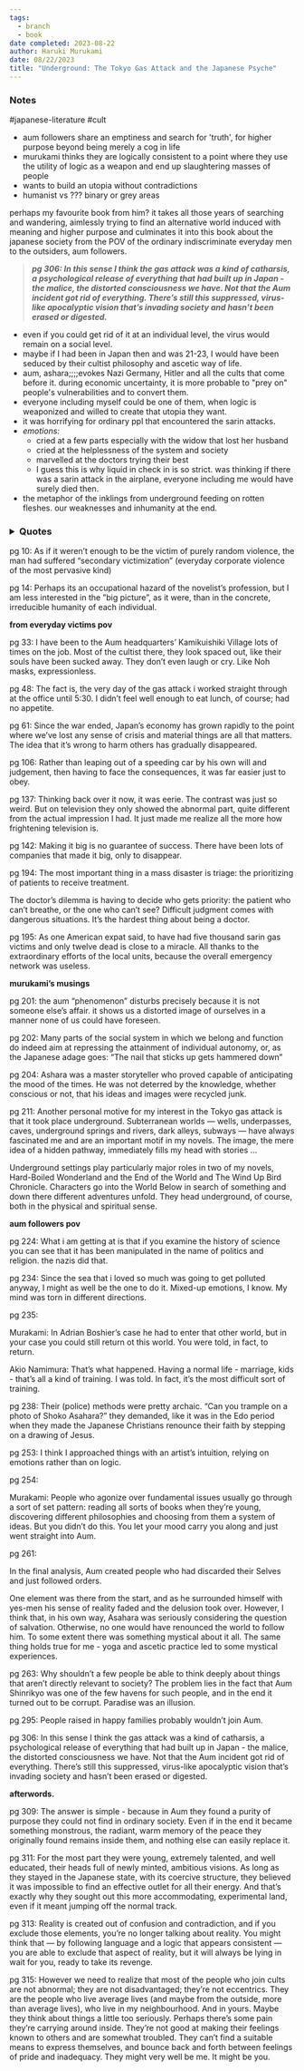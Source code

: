```yaml
---
tags:
  - branch
  - book
date completed: 2023-08-22
author: Haruki Murukami
date: 08/22/2023
title: "Underground: The Tokyo Gas Attack and the Japanese Psyche"
---
```


### Notes

#japanese-literature #cult

- aum followers share an emptiness and search for 'truth', for higher purpose beyond being merely a cog in life
- murukami thinks they are logically consistent to a point where they use the utility of logic as a weapon and end up slaughtering masses of people
- wants to build an utopia without contradictions
- humanist vs ??? binary or grey areas

<p>perhaps my favourite book from him? it takes all those years of searching and wandering, aimlessly trying to find an alternative world induced with meaning and higher purpose and culminates it into this book about the japanese society from the POV of the ordinary indiscriminate everyday men to the outsiders, aum followers.</p>

> _**pg 306: In this sense I think the gas attack was a kind of catharsis, a psychological release of everything that had built up in Japan - the malice, the distorted consciousness we have. Not that the Aum incident got rid of everything. There’s still this suppressed, virus-like apocalyptic vision that’s invading society and hasn’t been erased or digested.**_

- even if you could get rid of it at an individual level, the virus would remain on a social level.
- maybe if I had been in Japan then and was 21-23, I would have been seduced by their cultist philosophy and ascetic way of life.
- aum, ashara;;;;evokes Nazi Germany, Hitler and all the cults that come before it. during economic uncertainty, it is more probable to "prey on" people's vulnerabilities and to convert them. 
- everyone including myself could be one of them, when logic is weaponized and willed to create that utopia they want.
- it was horrifying for ordinary ppl that encountered the sarin attacks.
- *emotions:* 
	- cried at a few parts especially with the widow that lost her husband
	- cried at the helplessness of the system and society
	- marvelled at the doctors trying their best
	- I guess this is why liquid in check in is so strict. was thinking if there was a sarin attack in the airplane, everyone including me would have surely died then.
- the metaphor of the inklings from underground feeding on rotten fleshes. our weaknesses and inhumanity at the end.
### <details><summary><b>Quotes</b></summary>

pg 10: As if it weren’t enough to be the victim of purely random violence, the man had suffered “secondary victimization” (everyday corporate violence of the most pervasive kind)

pg 14: Perhaps its an occupational hazard of the novelist’s profession, but I am less interested in the ”big picture”, as it were, than in the concrete, irreducible humanity of each individual.

**from everyday victims pov**

pg 33: I have been to the Aum headquarters’ Kamikuishiki Village lots of times on the job. Most of the cultist there, they look spaced out, like their souls have been sucked away. They don’t even laugh or cry. Like Noh masks, expressionless.

pg 48: The fact is, the very day of the gas attack i worked straight through at the office until 5:30. I didn’t feel well enough to eat lunch, of course; had no appetite.

pg 61: Since the war ended, Japan’s economy has grown rapidly to the point where we’ve lost any sense of crisis and material things are all that matters. The idea that it’s wrong to harm others has gradually disappeared.

pg 106: Rather than leaping out of a speeding car by his own will and judgement, then having to face the consequences, it was far easier just to obey.

pg 137: Thinking back over it now, it was eerie. The contrast was just so weird. But on television they only showed the abnormal part, quite different from the actual impression I had. It just made me realize all the more how frightening television is.

pg 142: Making it big is no guarantee of success. There have been lots of companies that made it big, only to disappear.

pg 194: The most important thing in a mass disaster is triage: the prioritizing of patients to receive treatment.

The doctor’s dilemma is having to decide who gets priority: the patient who can’t breathe, or the one who can’t see? Difficult judgment comes with dangerous situations. It’s the hardest thing about being a doctor.

pg 195: As one American expat said, to have had five thousand sarin gas victims and only twelve dead is close to a miracle. All thanks to the extraordinary efforts of the local units, because the overall emergency network was useless.

**murukami’s musings**

pg 201: the aum “phenomenon” disturbs precisely because it is not someone else’s affair. it shows us a distorted image of ourselves in a manner none of us could have foreseen.

pg 202: Many parts of the social system in which we belong and function do indeed aim at repressing the attainment of individual autonomy, or, as the Japanese adage goes: “The nail that sticks up gets hammered down”

pg 204: Ashara was a master storyteller who proved capable of anticipating the mood of the times. He was not deterred by the knowledge, whether conscious or not, that his ideas and images were recycled junk.

pg 211: Another personal motive for my interest in the Tokyo gas attack is that it took place underground. Subterranean worlds — wells, underpasses, caves, underground springs and rivers, dark alleys, subways — have always fascinated me and are an important motif in my novels. The image, the mere idea of a hidden pathway, immediately fills my head with stories …

Underground settings play particularly major roles in two of my novels, Hard-Boiled Wonderland and the End of the World and The Wind Up Bird Chronicle. Characters go into the World Below in search of something and down there different adventures unfold. They head underground, of course, both in the physical and spiritual sense.

**aum followers pov**

pg 224: What i am getting at is that if you examine the history of science you can see that it has been manipulated in the name of politics and religion. the nazis did that.

pg 234: Since the sea that i loved so much was going to get polluted anyway, I might as well be the one to do it. Mixed-up emotions, I know. My mind was torn in different directions.

pg 235:

Murakami: In Adrian Boshier’s case he had to enter that other world, but in your case you could still return ot this world. You were told, in fact, to return.

Akio Namimura: That’s what happened. Having a normal life - marriage, kids - that’s all a kind of training. I was told. In fact, it’s the most difficult sort of training.

pg 238: Their (police) methods were pretty archaic. “Can you trample on a photo of Shoko Asahara?” they demanded, like it was in the Edo period when they made the Japanese Christians renounce their faith by stepping on a drawing of Jesus.

pg 253: I think I approached things with an artist’s intuition, relying on emotions rather than on logic.

pg 254:

Murakami: People who agonize over fundamental issues usually go through a sort of set pattern: reading all sorts of books when they’re young, discovering different philosophies and choosing from them a system of ideas. But you didn’t do this. You let your mood carry you along and just went straight into Aum.

pg 261:

In the final analysis, Aum created people who had discarded their Selves and just followed orders.

One element was there from the start, and as he surrounded himself with yes-men his sense of reality faded and the delusion took over. However, I think that, in his own way, Asahara was seriously considering the question of salvation. Otherwise, no one would have renounced the world to follow him. To some extent there was something mystical about it all. The same thing holds true for me - yoga and ascetic practice led to some mystical experiences.

pg 263: Why shouldn’t a few people be able to think deeply about things that aren’t directly relevant to society? The problem lies in the fact that Aum Shinrikyo was one of the few havens for such people, and in the end it turned out to be corrupt. Paradise was an illusion.

pg 295: People raised in happy families probably wouldn’t join Aum.

pg 306: In this sense I think the gas attack was a kind of catharsis, a psychological release of everything that had built up in Japan - the malice, the distorted consciousness we have. Not that the Aum incident got rid of everything. There’s still this suppressed, virus-like apocalyptic vision that’s invading society and hasn’t been erased or digested.

**afterwords.**

pg 309: The answer is simple - because in Aum they found a purity of purpose they could not find in ordinary society. Even if in the end it became something monstrous, the radiant, warm memory of the peace they originally found remains inside them, and nothing else can easily replace it.

pg 311: For the most part they were young, extremely talented, and well educated, their heads full of newly minted, ambitious visions. As long as they stayed in the Japanese state, with its coercive structure, they believed it was impossible to find an effective outlet for all their energy. And that’s exactly why they sought out this more accommodating, experimental land, even if it meant jumping off the normal track.

pg 313: Reality is created out of confusion and contradiction, and if you exclude those elements, you’re no longer talking about reality. You might think that — by following language and a logic that appears consistent — you are able to exclude that aspect of reality, but it will always be lying in wait for you, ready to take its revenge.

pg 315: However we need to realize that most of the people who join cults are not abnormal; they are not disadvantaged; they’re not eccentrics. They are the people who live average lives (and maybe from the outside, more than average lives), who live in my neighbourhood. And in yours. Maybe they think about things a little too seriously. Perhaps there’s some pain they’re carrying around inside. They’re not good at making their feelings known to others and are somewhat troubled. They can’t find a suitable means to express themselves, and bounce back and forth between feelings of pride and inadequacy. They might very well be me. It might be you.
</details> 